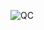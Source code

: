 ![QC](https://github.com/melparker101/p50_Infertility/assets/98864236/58c6859c-6eb1-41d2-9d1b-3635806cba10)
